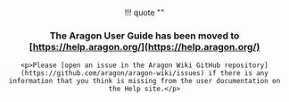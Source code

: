 #

<center>

!!! quote ""
    <h3>The Aragon User Guide has been moved to [https://help.aragon.org/](https://help.aragon.org/)</h3>

    <p>Please [open an issue in the Aragon Wiki GitHub repository](https://github.com/aragon/aragon-wiki/issues) if there is any information that you think is missing from the user documentation on the Help site.</p>

</center>
